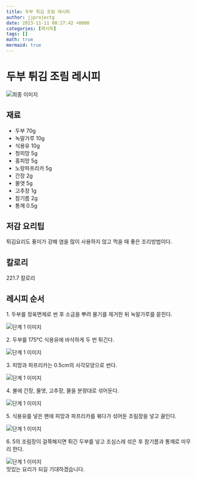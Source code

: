 ```yaml
---
title: 두부 튀김 조림 레시피
author: jjprojectg
date: 2023-11-11 00:27:42 +0000
categories: [레시피]
tags: []
math: true
mermaid: true
---
```

<meta name="og:type" content="website"/>
<meta charset="UTF-8"/>
<div class="header">
  <h1>두부 튀김 조림 레시피</h1>
</div>

<div class="container my-4">
  <div class="row">
    <div class="col-12 col-md-6">
      <div class="recipe-image">
        <img src="http://www.foodsafetykorea.go.kr/uploadimg/20141117/20141117053437_1416213277067.jpg" class="step-image" alt="최종 이미지"/>
      </div>
    </div>
    <div class="col-12 col-md-6">
      <div class="ingredients">
        <h2>재료</h2>
        <ul class="card">
          <li> 두부 70g </li>
          <li>  녹말가루 10g </li>
          <li>  식용유 10g </li>
          <li>  청피망 5g </li>
          <li>  홍피망 5g </li>
          <li>  노랑파프리카 5g </li>
          <li>  간장 2g </li>
          <li>  물엿 5g </li>
          <li>  고추장 1g </li>
          <li>  참기름 2g </li>
          <li>  통깨 0.5g </li>
</ul>
      </div>
    </div>
    <div class="col-12 col-md-6">
      <div class="ingredients">
        <h2>저감 요리팁</h2>
        <div class="card"> 
          <p>
            튀김요리도 풍미가 강해 염을 많이 사용하지 않고 먹을 때 좋은 조리방법이다.
          </p>
        </div>
      </div>
      <div class="ingredients">
        <h2>칼로리</h2>
        <div class="card"> 
          <p>
            221.7 칼로리
          </p>
        </div>
      </div>
    </div>
  </div>

  <h2 class="my-4">레시피 순서</h2>
  <div class="card recipe-card">
    <div class="card-body recipe-step">
      <p class="card-text step-description">1. 두부를 정육면체로 썬 후 소금을 뿌려 물기를 제거한 뒤 녹말가루를 묻힌다.</p>
      <img src="http://www.foodsafetykorea.go.kr/uploadimg/cook/836-1.jpg" alt="단계 1 이미지" class="step-image"/>
    </div>
  </div>
  <div class="card recipe-card">
    <div class="card-body recipe-step">
      <p class="card-text step-description">2. 두부를 175℃ 식용유에 바삭하게 두 번 튀긴다.</p>
      <img src="http://www.foodsafetykorea.go.kr/uploadimg/cook/836-2.jpg" alt="단계 1 이미지" class="step-image"/>
    </div>
  </div>
  <div class="card recipe-card">
    <div class="card-body recipe-step">
      <p class="card-text step-description">3. 피망과 파프리카는 0.5cm의 사각모양으로 썬다.</p>
      <img src="http://www.foodsafetykorea.go.kr/uploadimg/cook/836-3.jpg" alt="단계 1 이미지" class="step-image"/>
    </div>
  </div>
  <div class="card recipe-card">
    <div class="card-body recipe-step">
      <p class="card-text step-description">4. 불에 간장, 물엿, 고추장, 물을 분량대로 섞어둔다.</p>
      <img src="http://www.foodsafetykorea.go.kr/uploadimg/cook/836-4.jpg" alt="단계 1 이미지" class="step-image"/>
    </div>
  </div>
  <div class="card recipe-card">
    <div class="card-body recipe-step">
      <p class="card-text step-description">5. 식용유를 넣은 팬에 피망과 파프리카를 볶다가 섞어둔 조림장을 넣고 끓인다.</p>
      <img src="http://www.foodsafetykorea.go.kr/uploadimg/cook/836-5.jpg" alt="단계 1 이미지" class="step-image"/>
    </div>
  </div>
  <div class="card recipe-card">
    <div class="card-body recipe-step">
      <p class="card-text step-description">6. 5의 조림장이 걸쭉해지면 튀긴 두부를 넣고 조심스레 섞은 후 참기름과 통깨로 마무리 한다.</p>
      <img src="http://www.foodsafetykorea.go.kr/uploadimg/cook/836-6.jpg" alt="단계 1 이미지" class="step-image"/>
    </div>
  </div>

</div>
맛있는 요리가 되길 기대하겠습니다.
